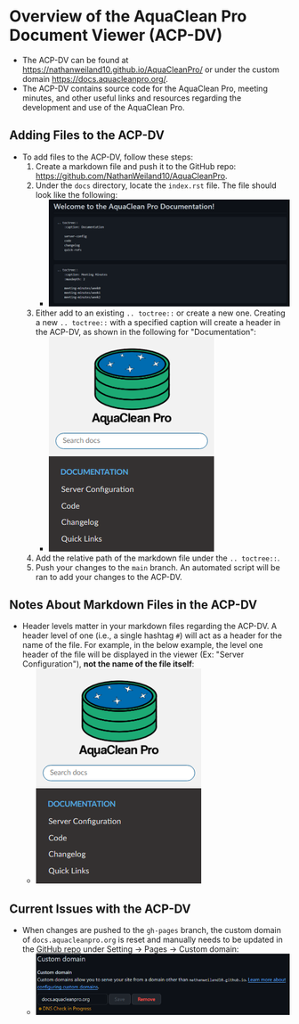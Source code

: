 # Overview of the AquaClean Pro Document Viewer (ACP-DV)
* The ACP-DV can be found at https://nathanweiland10.github.io/AquaCleanPro/ or under the custom domain https://docs.aquacleanpro.org/.
* The ACP-DV contains source code for the AquaClean Pro, meeting minutes, and other useful links and resources regarding the development and use of the AquaClean Pro.

## Adding Files to the ACP-DV
* To add files to the ACP-DV, follow these steps:
    1) Create a markdown file and push it to the GitHub repo: https://github.com/NathanWeiland10/AquaCleanPro.
    2) Under the `docs` directory, locate the `index.rst` file. The file should look like the following:
        * ![Alt text](image.png)
    3) Either add to an existing `.. toctree::` or create a new one. Creating a new `.. toctree::` with a specified caption will create a header in the ACP-DV, as shown in the following for "Documentation":
        * ![Alt text](image-2.png)
    4) Add the relative path of the markdown file under the `.. toctree::`.
    5) Push your changes to the `main` branch. An automated script will be ran to add your changes to the ACP-DV.

## Notes About Markdown Files in the ACP-DV
* Header levels matter in your markdown files regarding the ACP-DV. A header level of one (i.e., a single hashtag `#`) will act as a header for the name of the file. For example, in the below example, the level one header of the file will be displayed in the viewer (Ex: "Server Configuration"), **not the name of the file itself**:
    * ![Alt text](image-2.png)

## Current Issues with the ACP-DV
* When changes are pushed to the `gh-pages` branch, the custom domain of `docs.aquacleanpro.org` is reset and manually needs to be updated in the [GitHub repo](https://github.com/NathanWeiland10/AquaCleanPro) under Setting -> Pages -> Custom domain:
    * ![Alt text](image-3.png)